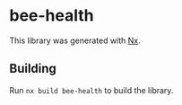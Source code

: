 # bee-health

This library was generated with [Nx](https://nx.dev).

## Building

Run `nx build bee-health` to build the library.
